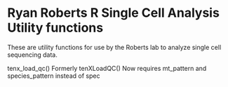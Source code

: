 # Ryan Roberts R Single Cell Analysis Utility functions

These are utility functions for use by the Roberts lab to analyze single cell sequencing data.



tenx_load_qc()
  Formerly tenXLoadQC()
  Now requires mt_pattern and species_pattern instead of spec
